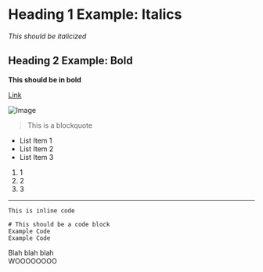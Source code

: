 # Heading 1 Example: Italics
*This should be italicized*
## Heading 2 Example: Bold
**This should be in bold**

[Link](https://docs.google.com/document/d/148hWoknKv6EBtrupbByfiEkY2fpAf14xnabE8yue_5Q/edit)

![Image](http://www.onextrapixel.com/wp-content/uploads/2013/07/shutterstock-1.jpg)

> This is a blockquote

* List Item 1
* List Item 2
* List Item 3

1. 1
2. 2
3. 3

---

`This is inline code`

```
# This should be a code block
Example Code
Example Code
```
Blah blah blah\
WOOOOOOOO
